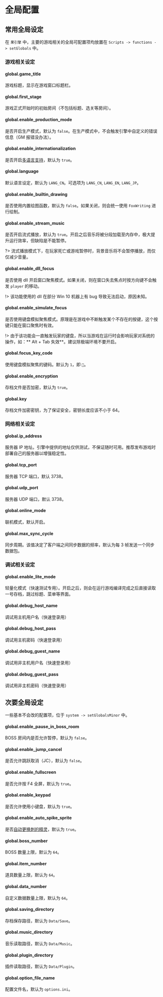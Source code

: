 # 全局配置

## 常用全局设定

在 `果引擎` 中，主要的游戏相关的全局可配置项均放置在 `Scripts -> functions -> setGlobals` 中。

### 游戏相关设定

#### global.game_title

游戏标题，显示在游戏窗口标题栏。

#### global.first_stage

游戏正式开始时的初始房间（不包括标题、选关等房间）。

#### global.enable_production_mode

是否开启生产模式，默认为 `false`。在生产模式中，不会触发引擎中自定义的错误信息（GM 报错没办法）。

#### global.enable_internationalization

是否开启[多语言支持](i18n.md)，默认为 `true`。

#### global.language

默认语言设定，默认为 `LANG_CN`。可选项为 `LANG_CN`, `LANG_EN`, `LANG_JP`。

#### global.enable_builtin_drawing

是否使用内置绘图函数，默认为 `false`。如果关闭，则会统一使用 `FoxWriting` 进行绘制。

#### global.enable_stream_music

是否开启流式播放，默认为 `true`。开启之后音乐将被分段加载至内存中，极大提升运行效率，但缺陷是不能暂停。

?> 流式播放模式下，在玩家死亡或游戏暂停时，背景音乐将不会暂停播放，而仅仅减少音量。

#### global.enable_dll_focus

是否使用 dll 开启窗口聚焦模式。如果关闭，则在窗口失去焦点时按方向键不会触发 `player` 的移动。

!> 该功能使用的 dll 在部分 Win 10 机器上有 bug 导致无法启动，原因未知。

#### global.enable_simulate_focus

是否使用键盘模拟聚焦模式。原理是在游戏中不断触发某个不存在的按键，这个按键只能在窗口聚焦时有效。

!> 由于该功能会一直触发玩家的键盘，所以当游戏在运行时会影响玩家对系统的操作，如：** Alt + Tab 失效**。建议除极端环境不要开启。

#### global.focus_key_code

使用键盘模拟聚焦的键码。默认为 `1`，即 ``。

#### global.enable_encryption

存档文件是否加密，默认为 `true`。

#### global.key

存档文件加密密钥，为了保证安全，密钥长度应该不小于 64。

### 网络相关设定

#### global.ip_address

服务器 IP 地址。引擎中提供的地址仅供测试，不保证随时可用。推荐发布游戏时部署自己的服务器以增强稳定性。

#### global.tcp_port

服务器 TCP 端口，默认 3738。

#### global.udp_port

服务器 UDP 端口，默认 3738。

#### global.online_mode

联机模式，默认开启。

#### global.max_sync_cycle

同步周期。该值决定了客户端之间同步数据的频率，默认为每 3 帧发送一个同步数据包。

### 调试相关设定

#### global.enable_lite_mode

轻量化模式（快速测试专用）。开启之后，则会在运行游戏编译完成之后直接读取一号存档，跳过标题、菜单等界面。

#### global.debug_host_name

调试用主机用户名（快速登录用）

#### global.debug_host_pass

调试用主机密码（快速登录用）

#### global.debug_guest_name

调试用非主机用户名（快速登录用）

#### global.debug_guest_pass

调试用非主机密码（快速登录用）

## 次要全局设定

一些基本不会改的配置项，位于 `system -> setGlobalsMinor` 中。

#### global.enable_pause_in_boss_room

BOSS 房间内是否允许暂停，默认为 `false`。

#### global.enable_jump_cancel

是否允许跳跃取消（JC），默认为 `false`。

#### global.enable_fullscreen

是否允许按 F4 全屏，默认为 `true`。

#### global.enable_keypad

是否允许使用小键盘，默认为 `true`。

#### global.enable_auto_spike_sprite

是否[自动更换刺的精灵](autosprite.md)，默认为 `true`。

#### global.boss_number

BOSS 数量上限，默认为 `64`。

#### global.item_number

道具数量上限，默认为 `64`。

#### global.data_number

自定义数据数量上限，默认为 `64`。

#### global.saving_directory

存档保存路径，默认为 `Data/Save`。

#### global.music_directory

音乐读取路径，默认为 `Data/Music`。

#### global.plugin_directory

插件读取路径，默认为 `Data/Plugin`。

#### global.option_file_name

配置文件名，默认为 `options.ini`。
